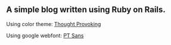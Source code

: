 ## A simple blog written using Ruby on Rails.

Using color theme: [Thought Provoking](http://www.colourlovers.com/palette/694737/Thought_Provoking)

Using google webfont: [PT Sans](http://www.google.com/fonts#UsePlace:use/Collection:PT+Sans)
